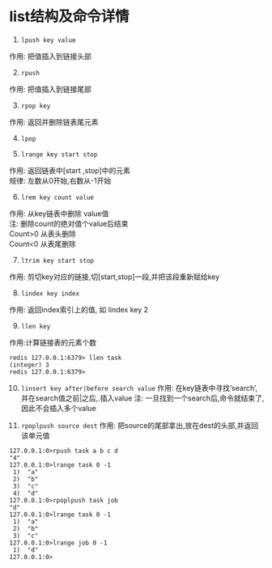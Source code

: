 # list结构及命令详情


1. `lpush key value`

作用: 把值插入到链接头部

2. `rpush`

作用: 把值插入到链接尾部

3. `rpop key`

作用: 返回并删除链表尾元素

4. `lpop`

5. `lrange key start stop`

作用: 返回链表中[start ,stop]中的元素  
规律: 左数从0开始,右数从-1开始


6. `lrem key count value`

作用: 从key链表中删除 value值  
注: 删除count的绝对值个value后结束  
Count>0 从表头删除  
Count<0 从表尾删除  

7. `ltrim key start stop`

作用: 剪切key对应的链接,切[start,stop]一段,并把该段重新赋给key

8. `lindex key index`

作用: 返回index索引上的值,
如  lindex key 2

9. `llen key`

作用:计算链接表的元素个数
```
redis 127.0.0.1:6379> llen task
(integer) 3
redis 127.0.0.1:6379> 
```

10. `linsert key after|before search value`
作用: 在key链表中寻找’search’,并在search值之前|之后,.插入value
注: 一旦找到一个search后,命令就结束了,因此不会插入多个value


11. `rpoplpush source dest`
作用: 把source的尾部拿出,放在dest的头部,并返回 该单元值

```
127.0.0.1:0>rpush task a b c d
"4"
127.0.0.1:0>lrange task 0 -1
 1)  "a"
 2)  "b"
 3)  "c"
 4)  "d"
127.0.0.1:0>rpoplpush task job 
"d"
127.0.0.1:0>lrange task 0 -1
 1)  "a"
 2)  "b"
 3)  "c"
127.0.0.1:0>lrange job 0 -1
 1)  "d"
127.0.0.1:0>
```




